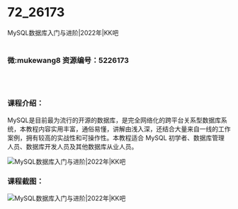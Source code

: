 # 72_26173
MySQL数据库入门与进阶|2022年|KK吧
<br/></br>
<h3>微:mukewang8 资源编号：5226173</h3>
<br/></br>
<h3>课程介绍：</h3>
<p>MySQL是目前最为流行的开源的数据库，是完全网络化的跨平台关系型数据库系统，本教程内容实用丰富，通俗易懂，讲解由浅入深，还结合大量来自一线的工作案例，拥有较高的实战性和可操作性。本教程适合 MySQL 初学者、数据库管理人员、数据库开发人员及其他数据库从业人员。</p>
<p><img src="https://www.ko996.com/wp-content/uploads/img/2022/09/1-9-300x179.png" alt="MySQL数据库入门与进阶|2022年|KK吧"></p>
<div class="info-desc">
<h3>课程截图：</h3>
<p><img src="https://www.ko996.com/wp-content/uploads/img/2022/09/2-13.png" alt="MySQL数据库入门与进阶|2022年|KK吧"></p>


			
</div>
